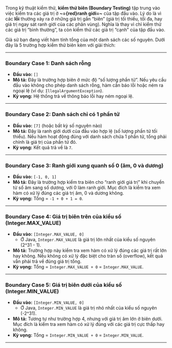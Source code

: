 Trong kỹ thuật kiểm thử, **kiểm thử biên (Boundary Testing)** tập trung vào việc kiểm tra các giá trị ở **~={red}ranh giới=~** của tập đầu vào. Lý do là vì các **lỗi** thường xảy ra ở những giá trị gần “biên” (giá trị tối thiểu, tối đa, hay giá trị ngay sát ranh giới của các phân vùng). Nghĩa là thay vì chỉ kiểm thử các giá trị “bình thường”, ta còn kiểm thử các giá trị “cạnh” của tập đầu vào.

Giả sử bạn đang viết hàm tính tổng của một danh sách các số nguyên. Dưới đây là 5 trường hợp kiểm thử biên kèm với giải thích:

---

### **Boundary Case 1: Danh sách rỗng**

- **Đầu vào:** `[]`
- **Mô tả:** Đây là trường hợp biên ở mức độ “số lượng phần tử”. Nếu yêu cầu đầu vào không cho phép danh sách rỗng, hàm cần báo lỗi hoặc ném ra ngoại lệ (ví dụ: `IllegalArgumentException`).
- **Kỳ vọng:** Hệ thống trả về thông báo lỗi hay ném ngoại lệ.

---

### **Boundary Case 2: Danh sách chỉ có 1 phần tử**

- **Đầu vào:** `[7]` (hoặc bất kỳ số nguyên nào)
- **Mô tả:** Đây là ranh giới dưới của đầu vào hợp lệ (số lượng phần tử tối thiểu). Nếu hàm hoạt động đúng với danh sách chứa 1 phần tử, tổng phải chính là giá trị của phần tử đó.
- **Kỳ vọng:** Kết quả trả về là `7`.

---

### **Boundary Case 3: Ranh giới xung quanh số 0 (âm, 0 và dương)**

- **Đầu vào:** `[-1, 0, 1]`
- **Mô tả:** Đây là trường hợp kiểm tra biên cho “ranh giới giá trị” khi chuyển từ số âm sang số dương, với 0 làm ranh giới. Mục đích là kiểm tra xem hàm có xử lý đúng các giá trị âm, 0 và dương không.
- **Kỳ vọng:** Tổng = `-1 + 0 + 1 = 0`.

---

### **Boundary Case 4: Giá trị biên trên của kiểu số (Integer.MAX_VALUE)**

- **Đầu vào:** `[Integer.MAX_VALUE, 0]`
    - Ở Java, `Integer.MAX_VALUE` là giá trị lớn nhất của kiểu số nguyên (2^31 - 1).
- **Mô tả:** Trường hợp này kiểm tra xem hàm có xử lý đúng các giá trị rất lớn hay không. Nếu không có xử lý đặc biệt cho tràn số (overflow), kết quả vẫn phải trả về đúng giá trị tổng.
- **Kỳ vọng:** Tổng = `Integer.MAX_VALUE + 0` = `Integer.MAX_VALUE`.

---

### **Boundary Case 5: Giá trị biên dưới của kiểu số (Integer.MIN_VALUE)**

- **Đầu vào:** `[Integer.MIN_VALUE, 0]`
    - Ở Java, `Integer.MIN_VALUE` là giá trị nhỏ nhất của kiểu số nguyên (-2^31).
- **Mô tả:** Tương tự như trường hợp 4, nhưng với giá trị âm lớn ở biên dưới. Mục đích là kiểm tra xem hàm có xử lý đúng với các giá trị cực thấp hay không.
- **Kỳ vọng:** Tổng = `Integer.MIN_VALUE + 0` = `Integer.MIN_VALUE`.

---

 